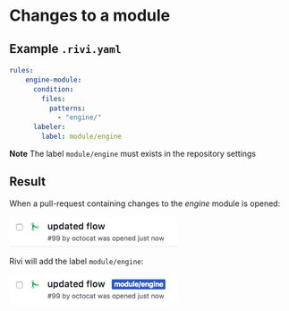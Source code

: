 # Changes to a module

## Example `.rivi.yaml`

```yaml
rules:
    engine-module:
      condition:
        files:
          patterns:
            - "engine/"
      labeler:
        label: module/engine
```

**Note** The label `module/engine` must exists in the repository settings

## Result

When a pull-request containing changes to the _engine_ module is opened:
<p><img src="module.before.png"/></p>

Rivi will add the label `module/engine`:
<p><img src="module.after.png"/></p>